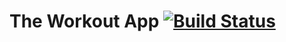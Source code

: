 # The Workout App [![Build Status](https://travis-ci.org/bartleyf/newWorkoutApp.svg?branch=master)](https://travis-ci.org/bartleyf/newWorkoutApp)
